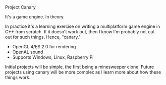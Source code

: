 Project Canary

It's a game engine. In theory.

In practice it's a learning exercise on writing a multiplatform game engine in C++ from scratch. If it doesn't work out, then I know I'm probably not cut out for such things. Hence, "canary."

- OpenGL 4/ES 2.0 for rendering
- OpenAL sound
- Supports Windows, Linux, Raspberry Pi

Initial projects will be simple, the first being a minesweeper clone. Future projects using canary will be more complex as I learn more about how these things work.
